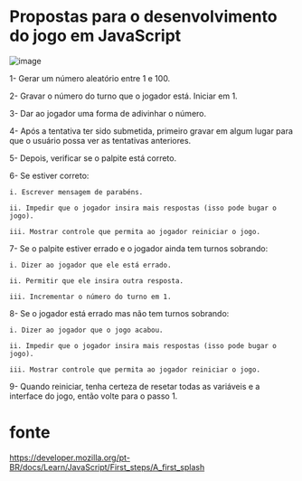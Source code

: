 # Propostas para o desenvolvimento do jogo em JavaScript

![image](https://user-images.githubusercontent.com/101356855/202557783-09dda643-df5e-42be-96bf-91a94ad73d4c.png)

1- Gerar um número aleatório entre 1 e 100.

2- Gravar o número do turno que o jogador está. Iniciar em 1.

3- Dar ao jogador uma forma de adivinhar o número.

4- Após a tentativa ter sido submetida, primeiro gravar em algum lugar para que o usuário possa ver as tentativas anteriores.

5- Depois, verificar se o palpite está correto.

6- Se estiver correto:

    i. Escrever mensagem de parabéns.
    
    ii. Impedir que o jogador insira mais respostas (isso pode bugar o jogo).
    
    iii. Mostrar controle que permita ao jogador reiniciar o jogo.
    
7- Se o palpite estiver errado e o jogador ainda tem turnos sobrando:

    i. Dizer ao jogador que ele está errado.
    
    ii. Permitir que ele insira outra resposta.
    
    iii. Incrementar o número do turno em 1.
    
8- Se o jogador está errado mas não tem turnos sobrando:

    i. Dizer ao jogador que o jogo acabou.
    
    ii. Impedir que o jogador insira mais respostas (isso pode bugar o jogo).
    
    iii. Mostrar controle que permita ao jogador reiniciar o jogo.
    
9- Quando reiniciar, tenha certeza de resetar todas as variáveis e a interface do jogo, então volte para o passo 1.

# fonte
https://developer.mozilla.org/pt-BR/docs/Learn/JavaScript/First_steps/A_first_splash

